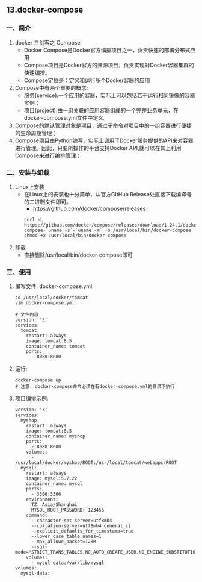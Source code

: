 ## 13.docker-compose

### 一、简介

1. docker 三剑客之 Compose
    + Docker Compose是Docker官方编排项目之一，负责快速的部署分布式应用
    + Compose项目是Docker官方的开源项目，负责实现对Docker容器集群的快速编排。
    + Compose定位是：定义和运行多个Docker容器的应用
2. Compose中有两个重要的概念:
    + 服务(service):一个应用的容器，实际上可以包括若干运行相同镜像的容器实例；
    + 项目(project):由一组关联的应用容器组成的一个完整业务单元，在docker-compose.yml文件中定义。
3. Compose的默认管理对象是项目，通过子命令对项目中的一组容器进行便捷的生命周期管理；
4. Compose项目由Python编写，实际上调用了Docker服务提供的API来对容器进行管理。因此，只要所操作的平台支持Docker API,就可以在其上利用Compose来进行编排管理；

### 二、安装与卸载

1. Linux上安装
    + 在Linux上的安装也十分简单，从官方GItHub Release处直接下载编译号的二进制文件即可。
        + https://github.com/docker/compose/releases
        ```shell 
        curl -L https://github.com/docker/compose/releases/download/1.24.1/docker-compose-`uname -s`-`uname -m` -o /usr/local/bin/docker-compose
        chmod +x /usr/local/bin/docker-compose
        ```
2. 卸载
    + 直接删除/usr/local/bin/docker-compose即可
    
### 三、使用

1. 编写文件: docker-compose.yml
    ```shell 
    cd /usr/local/docker/tomcat
    vim docker-compose.yml
    
    # 文件内容
    version: '3'
    services:
      tomcat:
        restart: always
        image: tomcat:8.5
        container_name: tomcat
        ports:
          - 8080:8080
    ```
2. 运行:
    ```shell 
    docker-compose up
    # 注意: docker-compose命令必须在有docker-compose.yml的目录下执行
    ```
3. 项目编排示例:
    ```shell 
    version: '3'
    services:
      myshop:
        restart: always
        image: tomcat:8.5
        container_name: myshop
        ports:
          - 8080:8080
        volumes: 
          - /usr/local/docker/myshop/ROOT:/usr/local/tomcat/webapps/ROOT
      mysql: 
        restart: always
        image: mysql:5.7.22
        container_name: mysql
        ports:
          - 3306:3306
        environment:
          TZ: Asia/Shanghai
          MYSQL_ROOT_PASSWORD: 123456
        command: 
          --character-set-server=utf8mb4
          --collation-server=utf8mb4_general_ci
          --explicit_defaults_for_timestamp=true
          --lower_case_table_names=1
          --max_allowe_packet=128M
          --sql-mode="STRICT_TRANS_TABLES,NO_AUTO_CREATE_USER,NO_ENGINE_SUBSTITUTION,NO_ZERO_DATE,NO_ZERO_IN_DATE,ERROR_FOR_DIVISION_BY_ZERO"
        volumes: 
          - mysql-data:/var/lib/mysql
    volumes: 
      mysql-data: 
    ```